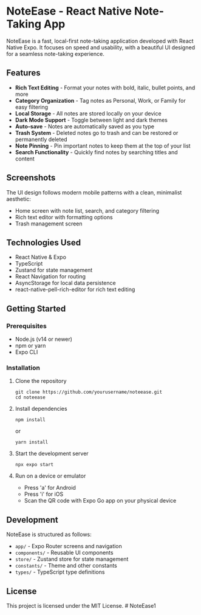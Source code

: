 # NoteEase - React Native Note-Taking App

NoteEase is a fast, local-first note-taking application developed with React Native Expo. It focuses on speed and usability, with a beautiful UI designed for a seamless note-taking experience.

## Features

- **Rich Text Editing** - Format your notes with bold, italic, bullet points, and more
- **Category Organization** - Tag notes as Personal, Work, or Family for easy filtering
- **Local Storage** - All notes are stored locally on your device
- **Dark Mode Support** - Toggle between light and dark themes
- **Auto-save** - Notes are automatically saved as you type
- **Trash System** - Deleted notes go to trash and can be restored or permanently deleted
- **Note Pinning** - Pin important notes to keep them at the top of your list
- **Search Functionality** - Quickly find notes by searching titles and content

## Screenshots

The UI design follows modern mobile patterns with a clean, minimalist aesthetic:

- Home screen with note list, search, and category filtering
- Rich text editor with formatting options
- Trash management screen

## Technologies Used

- React Native & Expo
- TypeScript
- Zustand for state management
- React Navigation for routing
- AsyncStorage for local data persistence
- react-native-pell-rich-editor for rich text editing

## Getting Started

### Prerequisites

- Node.js (v14 or newer)
- npm or yarn
- Expo CLI

### Installation

1. Clone the repository
   ```
   git clone https://github.com/yourusername/noteease.git
   cd noteease
   ```

2. Install dependencies
   ```
   npm install
   ```
   or
   ```
   yarn install
   ```

3. Start the development server
   ```
   npx expo start
   ```

4. Run on a device or emulator
   - Press 'a' for Android
   - Press 'i' for iOS
   - Scan the QR code with Expo Go app on your physical device

## Development

NoteEase is structured as follows:

- `app/` - Expo Router screens and navigation
- `components/` - Reusable UI components
- `store/` - Zustand store for state management
- `constants/` - Theme and other constants
- `types/` - TypeScript type definitions

## License

This project is licensed under the MIT License.
#   N o t e E a s e 1  
 